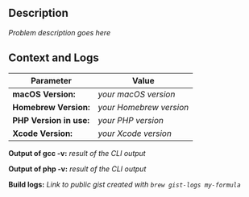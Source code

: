 ## Description

_Problem description goes here_

## Context and Logs

Parameter | Value
--------- | ------------------
**macOS Version:**       | _your macOS version_
**Homebrew Version:**   | _your Homebrew version_
**PHP Version in use:** | _your PHP version_
**Xcode Version:**      | _your Xcode version_

**Output of gcc -v:**
_result of the CLI output_

**Output of php -v:**
_result of the CLI output_

**Build logs:** _Link to public gist created with `brew gist-logs my-formula`_
